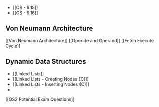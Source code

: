 - [[OS - 9.15]]
- [[OS - 9.16]]

## Von Neumann Architecture
[[Von Neumann Architecture]]
[[Opcode and Operand]]
[[Fetch Execute Cycle]]

## Dynamic Data Structures
- [[Linked Lists]]
- [[Linked Lists - Creating Nodes (C)]]
- [[Linked Lists - Inserting Nodes (C)]]
- 


[[OS2 Potential Exam Questions]] 